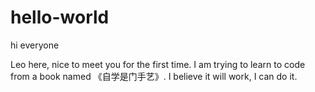 # hello-world

hi everyone 

Leo here, nice to meet you for the first time. I am trying to learn to code from a book named 《自学是门手艺》.
I believe it will work, I can do it.

